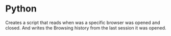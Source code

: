 # Python
Creates a script that reads when was a specific browser was opened and closed. And writes the Browsing history from the last session it was opened.
